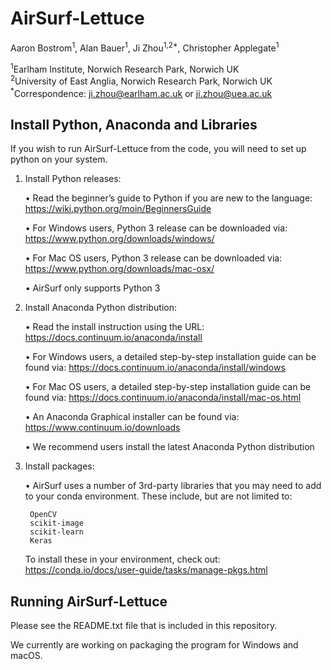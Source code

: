 # AirSurf-Lettuce

Aaron Bostrom<sup>1</sup>, Alan Bauer<sup>1</sup>, Ji Zhou<sup>1,2*</sup>, Christopher Applegate<sup>1</sup>

<sup>1</sup>Earlham Institute, Norwich Research Park, Norwich UK  
<sup>2</sup>University of East Anglia, Norwich Research Park, Norwich UK  
<sup>*</sup>Correspondence: ji.zhou@earlham.ac.uk or ji.zhou@uea.ac.uk

## Install Python, Anaconda and Libraries
If you wish to run AirSurf-Lettuce from the code, you will need to set up python on your system. 

1. Install Python releases:
   
   •	Read the beginner’s guide to Python if you are new to the language: 
   https://wiki.python.org/moin/BeginnersGuide
   
   •	For Windows users, Python 3 release can be downloaded via: 
   https://www.python.org/downloads/windows/
   
   •	For Mac OS users, Python 3 release can be downloaded via: 
   https://www.python.org/downloads/mac-osx/
   
   •	AirSurf only supports Python 3

2. Install Anaconda Python distribution:
   
   •	Read the install instruction using the URL: https://docs.continuum.io/anaconda/install
   
   •	For Windows users, a detailed step-by-step installation guide can be found via: 
   https://docs.continuum.io/anaconda/install/windows 
   
   •	For Mac OS users, a detailed step-by-step installation guide can be found via:
   https://docs.continuum.io/anaconda/install/mac-os.html
   
   •	An Anaconda Graphical installer can be found via: 
   https://www.continuum.io/downloads

   •	We recommend users install the latest Anaconda Python distribution

3. Install packages:

   • AirSurf uses a number of 3rd-party libraries that you may need to add to your conda environment.
   These include, but are not limited to:
   
        OpenCV
        scikit-image
        scikit-learn
        Keras

    To install these in your environment, check out: https://conda.io/docs/user-guide/tasks/manage-pkgs.html
    
## Running AirSurf-Lettuce

Please see the README.txt file that is included in this repository. 

We currently are working on packaging the program for Windows and macOS.